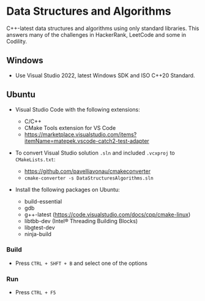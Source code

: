 # Data Structures and Algorithms

C++-latest data structures and algorithms using only standard libraries. This answers many of the challenges in HackerRank, LeetCode and some in Codility.

## Windows

- Use Visual Studio 2022, latest Windows SDK and ISO C++20 Standard.

## Ubuntu

- Visual Studio Code with the following extensions:

  - C/C++
  - CMake Tools extension for VS Code
  - https://marketplace.visualstudio.com/items?itemName=matepek.vscode-catch2-test-adapter

- To convert Visual Studio solution `.sln` and included `.vcxproj` to `CMakeLists.txt`:

  - https://github.com/pavelliavonau/cmakeconverter
  - `cmake-converter -s DataStructuresAlgorithms.sln`

- Install the following packages on Ubuntu:

  - build-essential
  - gdb
  - g++-latest (https://code.visualstudio.com/docs/cpp/cmake-linux)
  - libtbb-dev (Intel® Threading Building Blocks)
  - libgtest-dev
  - ninja-build

### Build

- Press `CTRL + SHFT + B` and select one of the options

### Run

- Press `CTRL + F5`
